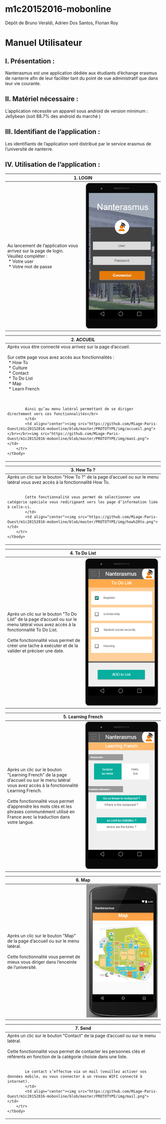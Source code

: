 # m1c20152016-mobonline
Dépôt de Bruno Veraldi, Adrien Dos Santos, Florian Roy


# Manuel Utilisateur


## I.	Présentation :
Nanterasmus est une application dédiée aux étudiants d’échange erasmus de nanterre afin de leur faciliter tant du point de vue administratif que dans leur vie courante.

## II.	Matériel nécessaire :
L’application nécessite un appareil sous android de version minimum : Jellybean 
(soit 88.7% des android du marché )

## III.	Identifiant de l’application :
Les identifiants de l’application sont distribué par le service erasmus de l’université de nanterre.

## IV.	Utilisation de l’application :

<table>
    <thead>
        <tr>
            <th align="center" colspan=2>1.	LOGIN</th>
        </tr>
    </thead>
    <tbody>
        <tr>
            <td align="left" width="50%">
			Au lancement de l’application vous arrivez sur la page de login.</br>
			Veuillez compléter :</br>
			&nbsp*	Votre user</br>
			&nbsp*	Votre mot de passe</br>
			</td>
            <td align="center" width="50%"><img src="https://github.com/Miage-Paris-Ouest/m1c20152016-mobonline/blob/master/PROTOTYPE/img/login.png"></td>
        </tr>
    </tbody>
</table>

<table>
    <thead>
        <tr>
            <th align="center" colspan=2>2.	ACCUEIL</</th>
        </tr>
    </thead>
    <tbody>
        <tr>
            <td align="left" width="50%">
			Après vous être connecté vous arrivez sur la page d’accueil.</br></br>
			Sur cette page vous avez accès aux fonctionnalités :</br>
			&nbsp*	How To</br>
			&nbsp*	Culture</br>
			&nbsp*	Contact</br>
			&nbsp*	To Do List</br>
			&nbsp*	Map</br>
			&nbsp*	Learn French</br></br></br>

			Ainsi qu’au menu latéral permettant de se diriger directement vers ces fonctionnalités</br>
			</td>
            <td align="center"><img src="https://github.com/Miage-Paris-Ouest/m1c20152016-mobonline/blob/master/PROTOTYPE/img/accueil.png"></br></br><img src="https://github.com/Miage-Paris-Ouest/m1c20152016-mobonline/blob/master/PROTOTYPE/img/man1.png"></td>
        </tr>
    </tbody>
</table>

<table>
    <thead>
        <tr>
            <th align="center" colspan=2>3.	How To ?</th>
        </tr>
    </thead>
    <tbody>
        <tr>
            <td align="left" width="50%">Après un clic sur le bouton "How To ?" de la page d’accueil ou sur le menu latéral vous avez accès à la fonctionnalité How To.</br></br>

			Cette fonctionnalité vous permet de sélectionner une catégorie spéciale vous redirigeant vers les page d’information liée à celle-ci.
			</td>
            <td align="center"><img src="https://github.com/Miage-Paris-Ouest/m1c20152016-mobonline/blob/master/PROTOTYPE/img/how%20to.png"></td>
        </tr>
    </tbody>
</table>

<table>
    <thead>
        <tr>
            <th align="center" colspan=2>4.	To Do List</th>
        </tr>
    </thead>
    <tbody>
        <tr>
            <td align="left" width="50%">
			Après un clic sur le bouton "To Do List" de la page d’accueil ou sur le menu latéral vous avez accès à la fonctionnalité To Do List.</br></br>
			Cette fonctionnalité vous permet de créer une tache à exécuter et de la valider et préciser une date.
			</td>
            <td align="center"><img src="https://github.com/Miage-Paris-Ouest/m1c20152016-mobonline/blob/master/PROTOTYPE/img/to%20do%20list.png"></td>
        </tr>
    </tbody>
</table>

<table>
    <thead>
        <tr>
            <th align="center" colspan=2>5.	Learning French</th>
        </tr>
    </thead>
    <tbody>
        <tr>
            <td align="left" width="50%">
			Après un clic sur le bouton "Learning French" de la page d’accueil ou sur le menu latéral vous avez accès à la fonctionnalité Learning French.</br></br>
			Cette fonctionnalité vous permet d’apprendre les mots clés et les phrases communément utilisé en France avec la traduction dans votre langue.
			</td>
            <td align="center"><img src="https://github.com/Miage-Paris-Ouest/m1c20152016-mobonline/blob/master/PROTOTYPE/img/learning%20french.png"></td>
        </tr>
    </tbody>
</table>

<table>
    <thead>
        <tr>
            <th align="center" colspan=2>6.	Map</th>
        </tr>
    </thead>
    <tbody>
        <tr>
            <td align="left" width="50%">
			Après un clic sur le bouton "Map" de la page d’accueil ou sur le menu latéral.</br></br>
			Cette fonctionnalité vous permet de mieux vous diriger dans l’enceinte de l’université.
			</td>
            <td align="center"><img src="https://github.com/Miage-Paris-Ouest/m1c20152016-mobonline/blob/master/PROTOTYPE/img/map.png"></td>
        </tr>
    </tbody>
</table>

<table>
    <thead>
        <tr>
            <th align="center" colspan=2>7.	Send</th>
        </tr>
    </thead>
    <tbody>
        <tr>
            <td align="left" width="50%">
			Après un clic sur le bouton "Contact" de la page d’accueil ou sur le menu latéral.</br></br>
			Cette fonctionnalité vous permet de contacter les personnes clés et référents en fonction de la catégorie choisie dans une liste.</br></br>

			Le contact s’effectue via un mail (veuillez activer vos données mobile, ou vous connecter à un réseau WIFI connecté à internet).
			</td>
            <td align="center"><img src="https://github.com/Miage-Paris-Ouest/m1c20152016-mobonline/blob/master/PROTOTYPE/img/mail.png"></td>
        </tr>
    </tbody>
</table>